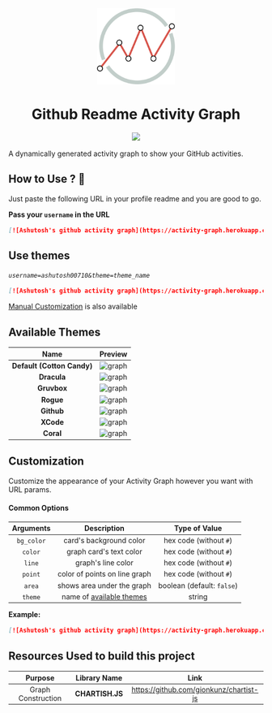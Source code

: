 <p align="center">
    <img src="asset/logo.svg" height="150">
</p>

<h1 align="center">Github Readme Activity Graph</h1>

<p align="center">
    <img src="https://emoji.gg/assets/emoji/5643_github_octocat.png" height=100></img>
</p>

A dynamically generated activity graph to show your GitHub activities.

## How to Use ? 🤔

Just paste the following URL in your profile readme and you are good to go.

**Pass your `username` in the URL**

```md
[![Ashutosh's github activity graph](https://activity-graph.herokuapp.com/graph?username=Ashutosh00710)](https://github.com/ashutosh00710/github-readme-activity-graph)
```

## Use themes

_`username=ashutosh00710&theme=theme_name`_

```md
[![Ashutosh's github activity graph](https://activity-graph.herokuapp.com/graph?username=Ashutosh00710&theme=dracula)](https://github.com/ashutosh00710/github-readme-activity-graph)
```

[Manual Customization](#customization) is also available

## Available Themes

|            Name            |                                                       Preview                                                       |
| :------------------------: | :-----------------------------------------------------------------------------------------------------------------: |
| **Default (Cotton Candy)** |        <img src="https://activity-graph.herokuapp.com/graph?username=ashutosh00710" height=250 alt="graph"/>        |
|        **Dracula**         | <img src="https://activity-graph.herokuapp.com/graph?username=ashutosh00710&theme=dracula" height=250 alt="graph"/> |
|        **Gruvbox**         | <img src="https://activity-graph.herokuapp.com/graph?username=ashutosh00710&theme=gruvbox" height=250 alt="graph"/> |
|         **Rogue**          |  <img src="https://activity-graph.herokuapp.com/graph?username=ashutosh00710&theme=rogue" height=250 alt="graph"/>  |
|         **Github**         | <img src="https://activity-graph.herokuapp.com/graph?username=ashutosh00710&theme=github" height=250 alt="graph"/>  |
|         **XCode**          |  <img src="https://activity-graph.herokuapp.com/graph?username=ashutosh00710&theme=xcode" height=250 alt="graph"/>  |
|         **Coral**          |  <img src="https://activity-graph.herokuapp.com/graph?username=ashutosh00710&theme=coral" height=250 alt="graph"/>  |

## Customization

Customize the appearance of your Activity Graph however you want with URL params.

#### Common Options

| Arguments  |                  Description                  |       Type of Value        |
| :--------: | :-------------------------------------------: | :------------------------: |
| `bg_color` |            card's background color            |   hex code (without `#`)   |
|  `color`   |            graph card's text color            |   hex code (without `#`)   |
|   `line`   |              graph's line color               |   hex code (without `#`)   |
|  `point`   |         color of points on line graph         |   hex code (without `#`)   |
|   `area`   |          shows area under the graph           | boolean (default: `false`) |
|  `theme`   | name of [available themes](#available-themes) |           string           |

**Example:**

```md
[![Ashutosh's github activity graph](https://activity-graph.herokuapp.com/graph?username=ashutosh00710&bg_color=f4fa9c&color=17b978&line=17b978&point=17b978&area=true)](https://github.com/ashutosh00710/github-readme-activity-graph)
```

## Resources Used to build this project

|      Purpose       |  Library Name   |                   Link                    |
| :----------------: | :-------------: | :---------------------------------------: |
| Graph Construction | **CHARTISH.JS** | <https://github.com/gionkunz/chartist-js> |
